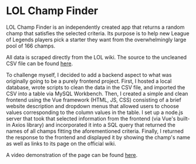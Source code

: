 # LOL Champ Finder

LOL Champ Finder is an independently created app that returns a random champ that satisfies the selected criteria. Its purpose is to help new League of Legends players pick a starter they want from the overwhelmingly large pool of 166 champs.

All data is scraped directly from the LOL wiki. The source to the uncleaned CSV file can be found [here](https://www.kaggle.com/datasets/liamsmitsdorff/league-of-legends-champion-information?resource=download).

To challenge myself, I decided to add a backend aspect to what was originally going to be a purely frontend project. First, I hosted a local database, wrote scripts to clean the data in the CSV file, and imported the CSV into a table via MySQL Workbench. Then, I created a simple and clean frontend using the Vue framework (HTML, JS, CSS) consisting of a brief website description and dropdown menus that allowed users to choose values corresponding to the column values in the table. I set up a node.js server that took that selected information from the frontend (via Vue's built-in Axios library) and incorporated it into a SQL query that returned the names of all champs fitting the aforementioned criteria. Finally, I returned the response to the frontend and displayed it by showing the champ's name as well as links to its page on the official wiki.

A video demonstration of the page can be found [here](https://youtu.be/qNdl4FsTGjs).
